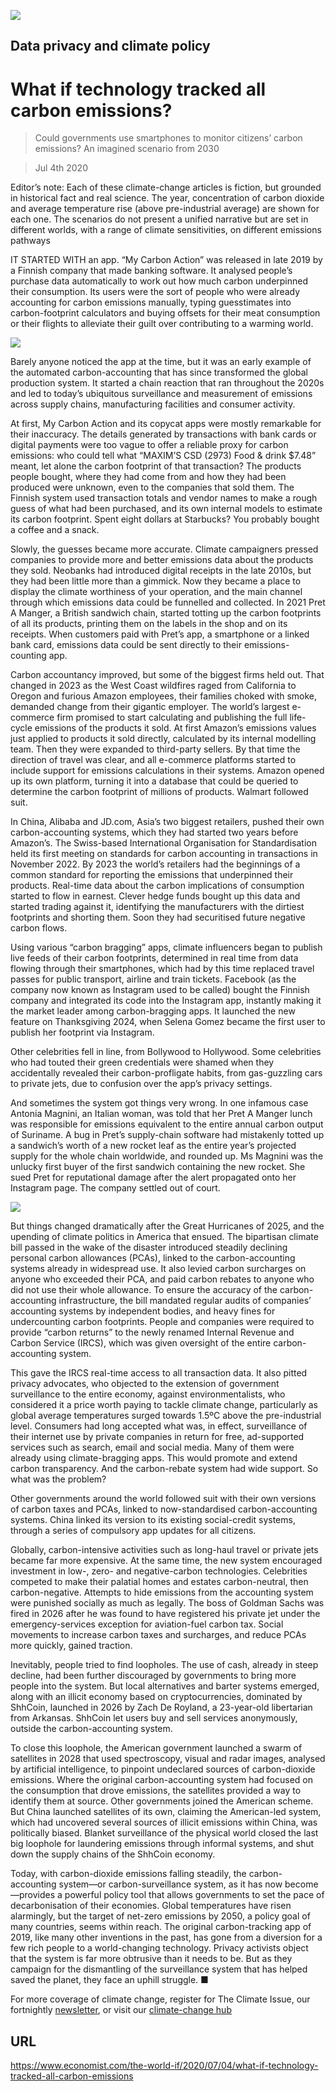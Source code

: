 ![](./images/20200704_WID009_1.jpg)

## Data privacy and climate policy

# What if technology tracked all carbon emissions?

> Could governments use smartphones to monitor citizens’ carbon emissions? An imagined scenario from 2030

> Jul 4th 2020

Editor’s note: Each of these climate-change articles is fiction, but grounded in historical fact and real science. The year, concentration of carbon dioxide and average temperature rise (above pre-industrial average) are shown for each one. The scenarios do not present a unified narrative but are set in different worlds, with a range of climate sensitivities, on different emissions pathways

IT STARTED WITH an app. “My Carbon Action” was released in late 2019 by a Finnish company that made banking software. It analysed people’s purchase data automatically to work out how much carbon underpinned their consumption. Its users were the sort of people who were already accounting for carbon emissions manually, typing guesstimates into carbon-footprint calculators and buying offsets for their meat consumption or their flights to alleviate their guilt over contributing to a warming world.

![](./images/wif_spec_6.png)

Barely anyone noticed the app at the time, but it was an early example of the automated carbon-accounting that has since transformed the global production system. It started a chain reaction that ran throughout the 2020s and led to today’s ubiquitous surveillance and measurement of emissions across supply chains, manufacturing facilities and consumer activity.

At first, My Carbon Action and its copycat apps were mostly remarkable for their inaccuracy. The details generated by transactions with bank cards or digital payments were too vague to offer a reliable proxy for carbon emissions: who could tell what “MAXIM’S CSD (2973) Food & drink $7.48” meant, let alone the carbon footprint of that transaction? The products people bought, where they had come from and how they had been produced were unknown, even to the companies that sold them. The Finnish system used transaction totals and vendor names to make a rough guess of what had been purchased, and its own internal models to estimate its carbon footprint. Spent eight dollars at Starbucks? You probably bought a coffee and a snack.

Slowly, the guesses became more accurate. Climate campaigners pressed companies to provide more and better emissions data about the products they sold. Neobanks had introduced digital receipts in the late 2010s, but they had been little more than a gimmick. Now they became a place to display the climate worthiness of your operation, and the main channel through which emissions data could be funnelled and collected. In 2021 Pret A Manger, a British sandwich chain, started totting up the carbon footprints of all its products, printing them on the labels in the shop and on its receipts. When customers paid with Pret’s app, a smartphone or a linked bank card, emissions data could be sent directly to their emissions-counting app.

Carbon accountancy improved, but some of the biggest firms held out. That changed in 2023 as the West Coast wildfires raged from California to Oregon and furious Amazon employees, their families choked with smoke, demanded change from their gigantic employer. The world’s largest e-commerce firm promised to start calculating and publishing the full life-cycle emissions of the products it sold. At first Amazon’s emissions values just applied to products it sold directly, calculated by its internal modelling team. Then they were expanded to third-party sellers. By that time the direction of travel was clear, and all e-commerce platforms started to include support for emissions calculations in their systems. Amazon opened up its own platform, turning it into a database that could be queried to determine the carbon footprint of millions of products. Walmart followed suit.

In China, Alibaba and JD.com, Asia’s two biggest retailers, pushed their own carbon-accounting systems, which they had started two years before Amazon’s. The Swiss-based International Organisation for Standardisation held its first meeting on standards for carbon accounting in transactions in November 2022. By 2023 the world’s retailers had the beginnings of a common standard for reporting the emissions that underpinned their products. Real-time data about the carbon implications of consumption started to flow in earnest. Clever hedge funds bought up this data and started trading against it, identifying the manufacturers with the dirtiest footprints and shorting them. Soon they had securitised future negative carbon flows.

Using various “carbon bragging” apps, climate influencers began to publish live feeds of their carbon footprints, determined in real time from data flowing through their smartphones, which had by this time replaced travel passes for public transport, airline and train tickets. Facebook (as the company now known as Instagram used to be called) bought the Finnish company and integrated its code into the Instagram app, instantly making it the market leader among carbon-bragging apps. It launched the new feature on Thanksgiving 2024, when Selena Gomez became the first user to publish her footprint via Instagram.

Other celebrities fell in line, from Bollywood to Hollywood. Some celebrities who had touted their green credentials were shamed when they accidentally revealed their carbon-profligate habits, from gas-guzzling cars to private jets, due to confusion over the app’s privacy settings.

And sometimes the system got things very wrong. In one infamous case Antonia Magnini, an Italian woman, was told that her Pret A Manger lunch was responsible for emissions equivalent to the entire annual carbon output of Suriname. A bug in Pret’s supply-chain software had mistakenly totted up a sandwich’s worth of a new rocket leaf as the entire year’s projected supply for the whole chain worldwide, and rounded up. Ms Magnini was the unlucky first buyer of the first sandwich containing the new rocket. She sued Pret for reputational damage after the alert propagated onto her Instagram page. The company settled out of court.

![](./images/20200704_WIC002_0.png)

But things changed dramatically after the Great Hurricanes of 2025, and the upending of climate politics in America that ensued. The bipartisan climate bill passed in the wake of the disaster introduced steadily declining personal carbon allowances (PCAs), linked to the carbon-accounting systems already in widespread use. It also levied carbon surcharges on anyone who exceeded their PCA, and paid carbon rebates to anyone who did not use their whole allowance. To ensure the accuracy of the carbon-accounting infrastructure, the bill mandated regular audits of companies’ accounting systems by independent bodies, and heavy fines for undercounting carbon footprints. People and companies were required to provide “carbon returns” to the newly renamed Internal Revenue and Carbon Service (IRCS), which was given oversight of the entire carbon-accounting system.

This gave the IRCS real-time access to all transaction data. It also pitted privacy advocates, who objected to the extension of government surveillance to the entire economy, against environmentalists, who considered it a price worth paying to tackle climate change, particularly as global average temperatures surged towards 1.5ºC above the pre-industrial level. Consumers had long accepted what was, in effect, surveillance of their internet use by private companies in return for free, ad-supported services such as search, email and social media. Many of them were already using climate-bragging apps. This would promote and extend carbon transparency. And the carbon-rebate system had wide support. So what was the problem?

Other governments around the world followed suit with their own versions of carbon taxes and PCAs, linked to now-standardised carbon-accounting systems. China linked its version to its existing social-credit systems, through a series of compulsory app updates for all citizens.

Globally, carbon-intensive activities such as long-haul travel or private jets became far more expensive. At the same time, the new system encouraged investment in low-, zero- and negative-carbon technologies. Celebrities competed to make their palatial homes and estates carbon-neutral, then carbon-negative. Attempts to hide emissions from the accounting system were punished socially as much as legally. The boss of Goldman Sachs was fired in 2026 after he was found to have registered his private jet under the emergency-services exception for aviation-fuel carbon tax. Social movements to increase carbon taxes and surcharges, and reduce PCAs more quickly, gained traction.

Inevitably, people tried to find loopholes. The use of cash, already in steep decline, had been further discouraged by governments to bring more people into the system. But local alternatives and barter systems emerged, along with an illicit economy based on cryptocurrencies, dominated by ShhCoin, launched in 2026 by Zach De Royland, a 23-year-old libertarian from Arkansas. ShhCoin let users buy and sell services anonymously, outside the carbon-accounting system.

To close this loophole, the American government launched a swarm of satellites in 2028 that used spectroscopy, visual and radar images, analysed by artificial intelligence, to pinpoint undeclared sources of carbon-dioxide emissions. Where the original carbon-accounting system had focused on the consumption that drove emissions, the satellites provided a way to identify them at source. Other governments joined the American scheme. But China launched satellites of its own, claiming the American-led system, which had uncovered several sources of illicit emissions within China, was politically biased. Blanket surveillance of the physical world closed the last big loophole for laundering emissions through informal systems, and shut down the supply chains of the ShhCoin economy.

Today, with carbon-dioxide emissions falling steadily, the carbon-accounting system—or carbon-surveillance system, as it has now become—provides a powerful policy tool that allows governments to set the pace of decarbonisation of their economies. Global temperatures have risen alarmingly, but the target of net-zero emissions by 2050, a policy goal of many countries, seems within reach. The original carbon-tracking app of 2019, like many other inventions in the past, has gone from a diversion for a few rich people to a world-changing technology. Privacy activists object that the system is far more obtrusive than it needs to be. But as they campaign for the dismantling of the surveillance system that has helped saved the planet, they face an uphill struggle. ■

For more coverage of climate change, register for The Climate Issue, our fortnightly [newsletter](https://www.economist.com//theclimateissue/), or visit our [climate-change hub](https://www.economist.com//news/2020/04/24/the-economists-coverage-of-climate-change)

## URL

https://www.economist.com/the-world-if/2020/07/04/what-if-technology-tracked-all-carbon-emissions
